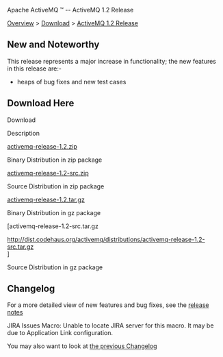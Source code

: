 Apache ActiveMQ ™ -- ActiveMQ 1.2 Release 

[Overview](overview.md) > [Download](OverviewOverview/Overview/download.md) > [ActiveMQ 1.2 Release](Overview/Download/activemq-12-release.md)


New and Noteworthy
------------------

This release represents a major increase in functionality; the new features in this release are:-

*   heaps of bug fixes and new test cases

Download Here
-------------

Download

Description

[activemq-release-1.2.zip](http://dist.codehaus.org/activemq/distributions/activemq-release-1.2.zip)

Binary Distribution in zip package

[activemq-release-1.2-src.zip](http://dist.codehaus.org/activemq/distributions/activemq-release-1.2-src.zip)

Source Distribution in zip package

[activemq-release-1.2.tar.gz](http://dist.codehaus.org/activemq/distributions/activemq-release-1.2.tar.gz)

Binary Distribution in gz package

\[activemq-release-1.2-src.tar.gz

http://dist.codehaus.org/activemq/distributions/activemq-release-1.2-src.tar.gz  
\]

Source Distribution in gz package

Changelog
---------

For a more detailed view of new features and bug fixes, see the [release notes](http://jira.activemq.org/jira/secure/ReleaseNote.jspa?version=11120&styleName=Html&projectId=10520&Create=Create)

JIRA Issues Macro: Unable to locate JIRA server for this macro. It may be due to Application Link configuration.

You may also want to look at [the previous Changelog](Overview/Download/activemq-11-release.md)

